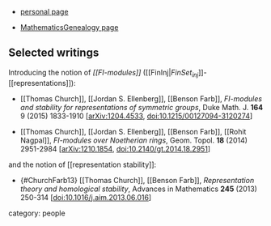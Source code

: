
* [personal page](http://math.stanford.edu/~church/)

* [MathematicsGenealogy page](https://mathgenealogy.org/id.php?id=18914)

## Selected writings

Introducing the notion of *[[FI-modules]]* ([[FinInj|$FinSet_{inj}$]]-[[representations]]):

* [[Thomas Church]], [[Jordan S. Ellenberg]], [[Benson Farb]], *FI-modules and stability for representations of symmetric groups*, Duke Math. J. **164** 9 (2015) 1833-1910 &lbrack;[arXiv:1204.4533](https://arxiv.org/abs/1204.4533), [doi:10.1215/00127094-3120274](https://doi.org/10.1215/00127094-3120274)&rbrack;

* [[Thomas Church]], [[Jordan S. Ellenberg]], [[Benson Farb]], [[Rohit Nagpal]], *FI-modules over Noetherian rings*, Geom. Topol. **18** (2014) 2951-2984 &lbrack;[arXiv:1210.1854](https://arxiv.org/abs/1210.1854), [doi:10.2140/gt.2014.18.2951](https://doi.org/10.2140/gt.2014.18.2951)&rbrack;

and the notion of [[representation stability]]:

* {#ChurchFarb13} [[Thomas Church]], [[Benson Farb]], *Representation theory and homological stability*, Advances in Mathematics
**245** (2013) 250-314 &lbrack;[doi:10.1016/j.aim.2013.06.016](https://doi.org/10.1016/j.aim.2013.06.016)&rbrack;


category: people

